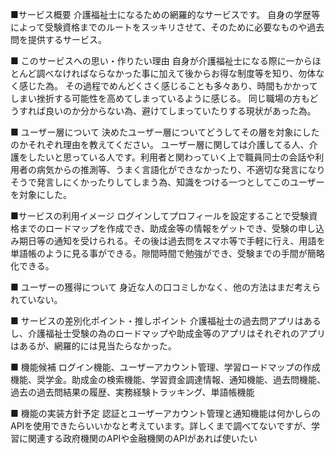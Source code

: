 ■サービス概要 
 介護福祉士になるための網羅的なサービスです。 自身の学歴等によって受験資格までのルートをスッキリさせて、そのために必要なものや過去問を提供するサービス。

■ このサービスへの思い・作りたい理由 
 自身が介護福祉士になる際に一からほとんど調べなければならなかった事に加えて後からお得な制度等を知り、勿体なく感じた為。 その過程でめんどくさく感じることも多々あり、時間もかかってしまい挫折する可能性を高めてしまっているように感じる。 同じ職場の方もどうすれば良いのか分からない為、避けてしまっていたりする現状があった為。

■ ユーザー層について 決めたユーザー層についてどうしてその層を対象にしたのかそれぞれ理由を教えてください。 
 ユーザー層に関しては介護してる人、介護をしたいと思っている人です。利用者と関わっていく上で職員同士の会話や利用者の病気からの推測等、うまく言語化ができなかったり、不適切な発言になりそうで発言しにくかったりしてしまう為、知識をつける一つとしてこのユーザーを対象にした。

■サービスの利用イメージ 
 ログインしてプロフィールを設定することで受験資格までのロードマップを作成でき、助成金等の情報をゲットでき、受験の申し込み期日等の通知を受けられる。その後は過去問をスマホ等で手軽に行え、用語を単語帳のように見る事ができる。隙間時間で勉強ができ、受験までの手間が簡略化できる。

■ ユーザーの獲得について 
 身近な人の口コミしかなく、他の方法はまだ考えられていない。

■ サービスの差別化ポイント・推しポイント 
 介護福祉士の過去問アプリはあるし、介護福祉士受験の為のロードマップや助成金等のアプリはそれぞれのアプリはあるが、網羅的には見当たらなかった。

■ 機能候補 
 ログイン機能、ユーザーアカウント管理、学習ロードマップの作成機能、奨学金。助成金の検索機能、学習資金調達情報、通知機能、過去問機能、過去の過去問結果の履歴、実務経験トラッキング、単語帳機能

■ 機能の実装方針予定 
 認証とユーザーアカウント管理と通知機能は何かしらのAPIを使用できたらいいかなと考えています。詳しくまで調べてないですが、学習に関連する政府機関のAPIや金融機関のAPIがあれば使いたい
